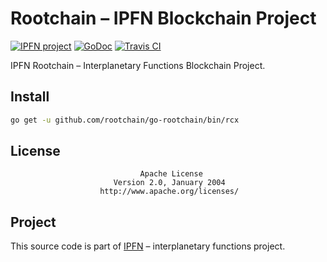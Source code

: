 # Rootchain – IPFN Blockchain Project

[![IPFN project](https://img.shields.io/badge/project-IPFN-blue.svg?style=flat-square)](https://github.com/ipfn)
[![GoDoc](https://godoc.org/github.com/rootchain/go-rootchain?status.svg)](https://godoc.org/github.com/rootchain/go-rootchain)
[![Travis CI](https://travis-ci.org/ipfn/ipfn.svg?branch=master)](https://travis-ci.org/ipfn/ipfn)

IPFN Rootchain – Interplanetary Functions Blockchain Project.

## Install

```sh
go get -u github.com/rootchain/go-rootchain/bin/rcx
```

## License

                                 Apache License
                           Version 2.0, January 2004
                        http://www.apache.org/licenses/

## Project

This source code is part of [IPFN](https://github.com/ipfn) – interplanetary functions project.

